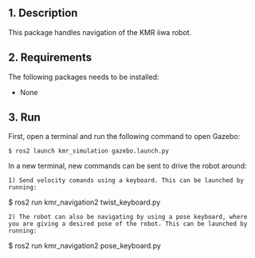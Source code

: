 ## 1. Description

This package handles navigation of the KMR iiwa robot. 

## 2. Requirements
The following packages needs to be installed:
- None

## 3. Run

First, open a terminal and run the following command to open Gazebo: 

```
$ ros2 launch kmr_simulation gazebo.launch.py
```
In a new terminal, new commands can be sent to drive the robot around:
```
1) Send velocity comands using a keyboard. This can be launched by running:
```
$ ros2 run kmr_navigation2 twist_keyboard.py
```
2) The robot can also be navigating by using a pose keyboard, where you are giving a desired pose of the robot. This can be launched by running: 
```
$ ros2 run kmr_navigation2 pose_keyboard.py
```

